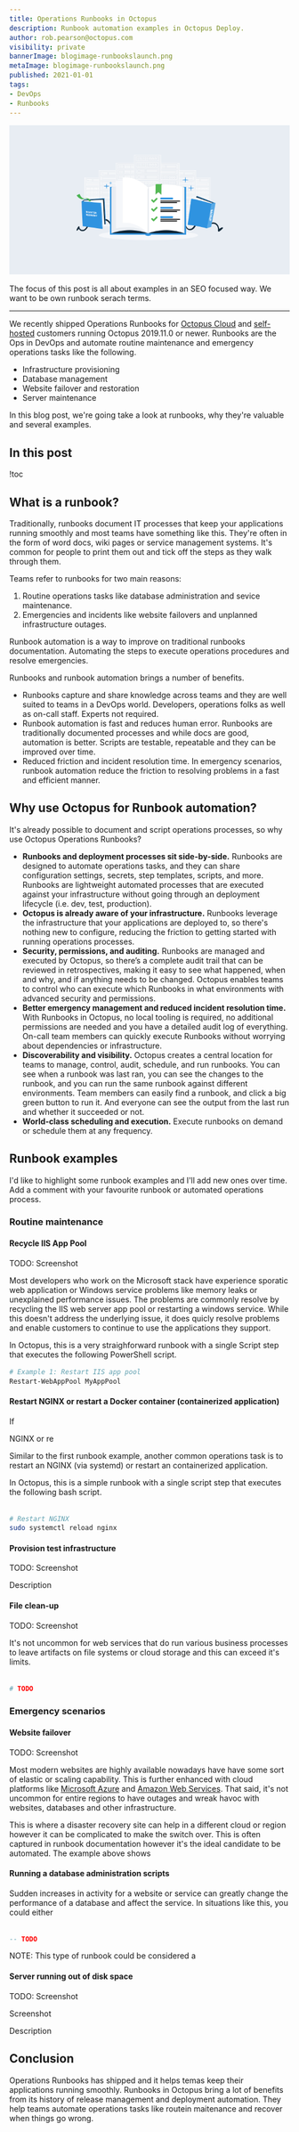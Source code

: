 ```yaml
---
title: Operations Runbooks in Octopus
description: Runbook automation examples in Octopus Deploy.
author: rob.pearson@octopus.com
visibility: private
bannerImage: blogimage-runbookslaunch.png
metaImage: blogimage-runbookslaunch.png
published: 2021-01-01
tags:
- DevOps
- Runbooks
---
```


![Runbooks examples for operations tasks](blogimage-runbookslaunch.png)

The focus of this post is all about examples in an SEO focused way. We want to be own runbook serach terms.

---

We recently shipped Operations Runbooks for [Octopus Cloud](https://octopus.com/cloud) and [self-hosted](https://octopus.com/downloads) customers running Octopus 2019.11.0 or newer. Runbooks are the Ops in DevOps and automate routine maintenance and emergency operations tasks like the following.

- Infrastructure provisioning
- Database management
- Website failover and restoration
- Server maintenance

In this blog post, we're going take a look at runbooks, why they're valuable and several examples.

<h2>In this post </h2>

!toc

## What is a runbook?

Traditionally, runbooks document IT processes that keep your applications running smoothly and most teams have something like this. They're often in the form of word docs, wiki pages or service management systems. It's common for people to print them out and tick off the steps as they walk through them.

Teams refer to runbooks for two main reasons:

1. Routine operations tasks like database administration and sevice maintenance.
2. Emergencies and incidents like website failovers and unplanned infrastructure outages.

Runbook automation is a way to improve on traditional runbooks documentation. Automating the steps to execute operations procedures and resolve emergencies.

Runbooks and runbook automation brings a number of benefits.
* Runbooks capture and share knowledge across teams and they are well suited to teams in a DevOps world. Developers, operations folks as well as on-call staff. Experts not required.
* Runbook automation is fast and reduces human error. Runbooks are traditionally documented processes and while docs are good, automation is better. Scripts are testable, repeatable and they can be improved over time.
* Reduced friction and incident resolution time. In emergency scenarios, runbook automation reduce the friction to resolving problems in a fast and efficient manner.

## Why use Octopus for Runbook automation?

It's already possible to document and script operations processes, so why use Octopus Operations Runbooks?

* **Runbooks and deployment processes sit side-by-side.** Runbooks are designed to automate operations tasks, and they can share configuration settings, secrets, step templates, scripts, and more. Runbooks are lightweight automated processes that are executed against your infrastructure without going through an deployment lifecycle (i.e. dev, test, production).
* **Octopus is already aware of your infrastructure.** Runbooks leverage the infrastructure that your applications are deployed to, so there's nothing new to configure, reducing the friction to getting started with running operations processes.
* **Security, permissions, and auditing.** Runbooks are managed and executed by Octopus, so there’s a complete audit trail that can be reviewed in retrospectives, making it easy to see what happened, when and why, and if anything needs to be changed. Octopus enables teams to control who can execute which Runbooks in what environments with advanced security and permissions.
* **Better emergency management and reduced incident resolution time.** With Runbooks in Octopus, no local tooling is required, no additional permissions are needed and you have a detailed audit log of everything. On-call team members can quickly execute Runbooks without worrying about dependencies or infrastructure.
* **Discoverability and visibility.** Octopus creates a central location for teams to manage, control, audit, schedule, and run runbooks. You can see when a runbook was last ran, you can see the changes to the runbook, and you can run the same runbook against different environments. Team members can easily find a runbook, and click a big green button to run it. And everyone can see the output from the last run and whether it succeeded or not.
* **World-class scheduling and execution.** Execute runbooks on demand or schedule them at any frequency.

## Runbook examples

I'd like to highlight some runbook examples and I'll add new ones over time. Add a comment with your favourite runbook or automated operations process.

### Routine maintenance

#### Recycle IIS App Pool

TODO: Screenshot

Most developers who work on the Microsoft stack have experience sporatic web application or Windows service problems like memory leaks or unexplained performance issues. The problems are commonly resolve by recycling the IIS web server app pool or restarting a windows service. While this doesn't address the underlying issue, it does quicly resolve problems and enable customers to continue to use the applications they support.

In Octopus, this is a very straighforward runbook with a single Script step that executes the following PowerShell script.

```powershell
# Example 1: Restart IIS app pool
Restart-WebAppPool MyAppPool
```

#### Restart NGINX or restart a Docker container (containerized application)

If

 NGINX or re

Similar to the first runbook example, another common operations task is to restart an NGINX (via systemd) or restart an containerized application.

In Octopus, this is a simple runbook with a single script step that executes the following bash script.

```bash

# Restart NGINX
sudo systemctl reload nginx

```

#### Provision test infrastructure

TODO: Screenshot

Description

#### File clean-up

TODO: Screenshot

It's not uncommon for web services that do run various business processes to leave artifacts on file systems or cloud storage and this can exceed it's limits.

```bash

# TODO

```

### Emergency scenarios

#### Website failover

TODO: Screenshot

Most modern websites are highly available nowadays have have some sort of elastic or scaling capability. This is further enhanced with cloud platforms like [Microsoft Azure](https://azure.microsoft.com/) and [Amazon Web Services](https://aws.amazon.com/). That said, it's not uncommon for entire regions to have outages and wreak havoc with websites, databases and other infrastructure.

This is where a disaster recovery site can help in a different cloud or region however it can be complicated to make the switch over. This is often captured in runbook documentation however it's the ideal candidate to be automated. The example above shows

#### Running a database administration scripts

Sudden increases in activity for a website or service can greatly change the performance of a database and affect the service. In situations like this, you could either

```sql

-- TODO

```

NOTE: This type of runbook could be considered a

#### Server running out of disk space

TODO: Screenshot

Screenshot

Description

## Conclusion

Operations Runbooks has shipped and it helps temas keep their applications running smoothly. Runbooks in Octopus bring a lot of benefits from its history of release management and deployment automation. They help teams automate operations tasks like routein maitenance and recover when things go wrong.
